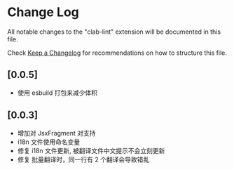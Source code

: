 # Change Log

All notable changes to the "clab-lint" extension will be documented in this file.

Check [Keep a Changelog](http://keepachangelog.com/) for recommendations on how to structure this file.

## [0.0.5]

- 使用 esbuild 打包来减少体积

## [0.0.3]

- 增加对 JsxFragment 对支持
- i18n 文件使用命名变量
- 修复 i18n 文件更新, 被翻译文件中文提示不会立刻更新
- 修复 批量翻译时，同一行有 2 个翻译会导致错乱
